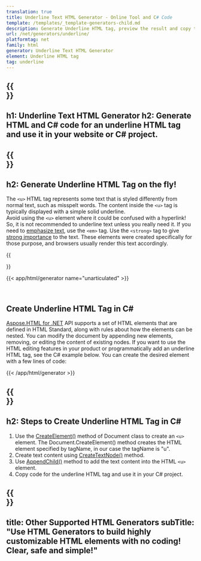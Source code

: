 ```yaml
---
translation: true
title: Underline Text HTML Generator - Online Tool and C# Code
template: /templates/_template-generators-child.md
description: Generate Underline HTML tag, preview the result and copy the generated HTML and C# code to your website. 
url: /net/generators/underline/
platformtag: net
family: html
generator: Underline Text HTML Generator
element: Underline HTML tag
tag: underline
---
```


{{<section banner>}}
---
h1: Underline Text HTML Generator
h2: Generate HTML and C# code for an underline HTML tag and use it in your website or C# project.
---

{{<section overview>}}
---
h2: Generate Underline HTML Tag on the fly!
---

The `<u>` HTML tag represents some text that is styled differently from normal text, such as misspelt words. The content inside the `<u>` tag is typically displayed with a simple solid underline. <br>
Avoid using the `<u>` element where it could be confused with a hyperlink! So, it is not recommended to underline text unless you really need it. If you need to [emphasize text](/html/{{lang.url-fragment}}net/generators/emphasize/), use the `<em>` tag. Use the `<strong>` tag to give [strong importance](/html/{{lang.url-fragment}}net/generators/strong/) to the text. These elements were created specifically for those purpose, and browsers usually render this text accordingly.

{{<section plugin>}}

{{< app/html/generator name="unarticulated" >}}

<br>
<h2> Create Underline HTML Tag in C#</h2>

[Aspose.HTML for .NET](/html/{{lang.url-fragment}}net/) API supports a set of HTML elements that are defined in HTML Standard, along with rules about how the elements can be nested. You can modify the document by appending new elements, removing, or editing the content of existing nodes. If you want to use the HTML editing features in your product or programmatically add an underline HTML tag, see the C# example below. You can create the desired element with a few lines of code:

{{< /app/html/generator >}}

{{<section steps>}}
---
h2: Steps to Create Underline HTML Tag in C#
---

1.  Use the [CreateElement()](https://reference.aspose.com/html/net/aspose.html.dom/document/createelement/) method of Document class to create an `<u>` element. The Document.CreateElement() method creates the HTML element specified by tagName, in our case the tagName is "u".
2. Create text content using [CreateTextNode()](https://reference.aspose.com/html/net/aspose.html.dom/document/createtextnode/) method.
3. Use [AppendChild()](https://reference.aspose.com/html/net/aspose.html.dom/node/appendchild/) method to add the text content into the HTML `<u>` element.
4. Copy code for the underline HTML tag and use it in your C# project. 

{{<section other-generators>}}
---
title: Other Supported HTML Generators
subTitle: "Use HTML Generators to build highly customizable HTML elements with no coding! Clear, safe and simple!"
---